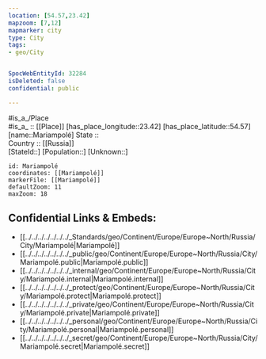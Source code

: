```yaml
---
location: [54.57,23.42] 
mapzoom: [7,12] 
mapmarker: city 
type: City
tags:
- geo/City


SpocWebEntityId: 32284
isDeleted: false
confidential: public

---
```

#is_a_/Place  
#is_a_ :: [[Place]] 
[has_place_longitude::23.42] 
[has_place_latitude::54.57] 
[name::Mariampolé] 
State ::  
Country :: [[Russia]]  
[StateId::] 
[Population::] 
[Unknown::] 


```leaflet
id: Mariampolé
coordinates: [[Mariampolé]] 
markerFile: [[Mariampolé]] 
defaultZoom: 11 
maxZoom: 18
```


## Confidential Links & Embeds: 
- [[../../../../../../../_Standards/geo/Continent/Europe/Europe~North/Russia/City/Mariampolé|Mariampolé]] 
- [[../../../../../../../_public/geo/Continent/Europe/Europe~North/Russia/City/Mariampolé.public|Mariampolé.public]] 
- [[../../../../../../../_internal/geo/Continent/Europe/Europe~North/Russia/City/Mariampolé.internal|Mariampolé.internal]] 
- [[../../../../../../../_protect/geo/Continent/Europe/Europe~North/Russia/City/Mariampolé.protect|Mariampolé.protect]] 
- [[../../../../../../../_private/geo/Continent/Europe/Europe~North/Russia/City/Mariampolé.private|Mariampolé.private]] 
- [[../../../../../../../_personal/geo/Continent/Europe/Europe~North/Russia/City/Mariampolé.personal|Mariampolé.personal]] 
- [[../../../../../../../_secret/geo/Continent/Europe/Europe~North/Russia/City/Mariampolé.secret|Mariampolé.secret]] 
